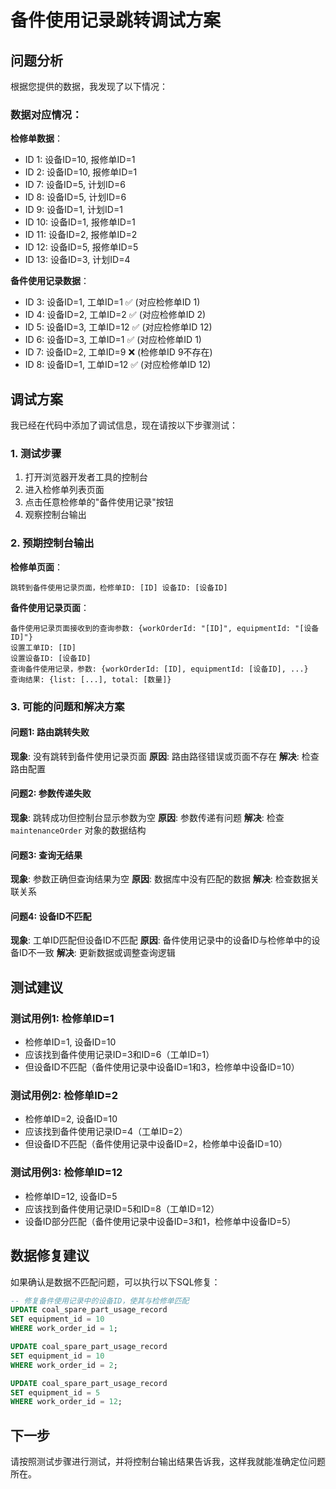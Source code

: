 # 备件使用记录跳转调试方案

## 问题分析

根据您提供的数据，我发现了以下情况：

### 数据对应情况：
**检修单数据**：
- ID 1: 设备ID=10, 报修单ID=1
- ID 2: 设备ID=10, 报修单ID=1  
- ID 7: 设备ID=5, 计划ID=6
- ID 8: 设备ID=5, 计划ID=6
- ID 9: 设备ID=1, 计划ID=1
- ID 10: 设备ID=1, 报修单ID=1
- ID 11: 设备ID=2, 报修单ID=2
- ID 12: 设备ID=5, 报修单ID=5
- ID 13: 设备ID=3, 计划ID=4

**备件使用记录数据**：
- ID 3: 设备ID=1, 工单ID=1 ✅ (对应检修单ID 1)
- ID 4: 设备ID=2, 工单ID=2 ✅ (对应检修单ID 2)  
- ID 5: 设备ID=3, 工单ID=12 ✅ (对应检修单ID 12)
- ID 6: 设备ID=3, 工单ID=1 ✅ (对应检修单ID 1)
- ID 7: 设备ID=2, 工单ID=9 ❌ (检修单ID 9不存在)
- ID 8: 设备ID=1, 工单ID=12 ✅ (对应检修单ID 12)

## 调试方案

我已经在代码中添加了调试信息，现在请按以下步骤测试：

### 1. 测试步骤
1. 打开浏览器开发者工具的控制台
2. 进入检修单列表页面
3. 点击任意检修单的"备件使用记录"按钮
4. 观察控制台输出

### 2. 预期控制台输出
**检修单页面**：
```
跳转到备件使用记录页面，检修单ID: [ID] 设备ID: [设备ID]
```

**备件使用记录页面**：
```
备件使用记录页面接收到的查询参数: {workOrderId: "[ID]", equipmentId: "[设备ID]"}
设置工单ID: [ID]
设置设备ID: [设备ID]
查询备件使用记录，参数: {workOrderId: [ID], equipmentId: [设备ID], ...}
查询结果: {list: [...], total: [数量]}
```

### 3. 可能的问题和解决方案

#### 问题1: 路由跳转失败
**现象**: 没有跳转到备件使用记录页面
**原因**: 路由路径错误或页面不存在
**解决**: 检查路由配置

#### 问题2: 参数传递失败
**现象**: 跳转成功但控制台显示参数为空
**原因**: 参数传递有问题
**解决**: 检查 `maintenanceOrder` 对象的数据结构

#### 问题3: 查询无结果
**现象**: 参数正确但查询结果为空
**原因**: 数据库中没有匹配的数据
**解决**: 检查数据关联关系

#### 问题4: 设备ID不匹配
**现象**: 工单ID匹配但设备ID不匹配
**原因**: 备件使用记录中的设备ID与检修单中的设备ID不一致
**解决**: 更新数据或调整查询逻辑

## 测试建议

### 测试用例1: 检修单ID=1
- 检修单ID=1, 设备ID=10
- 应该找到备件使用记录ID=3和ID=6（工单ID=1）
- 但设备ID不匹配（备件使用记录中设备ID=1和3，检修单中设备ID=10）

### 测试用例2: 检修单ID=2  
- 检修单ID=2, 设备ID=10
- 应该找到备件使用记录ID=4（工单ID=2）
- 但设备ID不匹配（备件使用记录中设备ID=2，检修单中设备ID=10）

### 测试用例3: 检修单ID=12
- 检修单ID=12, 设备ID=5
- 应该找到备件使用记录ID=5和ID=8（工单ID=12）
- 设备ID部分匹配（备件使用记录中设备ID=3和1，检修单中设备ID=5）

## 数据修复建议

如果确认是数据不匹配问题，可以执行以下SQL修复：

```sql
-- 修复备件使用记录中的设备ID，使其与检修单匹配
UPDATE coal_spare_part_usage_record 
SET equipment_id = 10 
WHERE work_order_id = 1;

UPDATE coal_spare_part_usage_record 
SET equipment_id = 10 
WHERE work_order_id = 2;

UPDATE coal_spare_part_usage_record 
SET equipment_id = 5 
WHERE work_order_id = 12;
```

## 下一步

请按照测试步骤进行测试，并将控制台输出结果告诉我，这样我就能准确定位问题所在。
